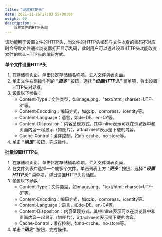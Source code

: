 ```yaml
---
title: "设置HTTP头"
date: 2021-11-26T17:03:55+08:00
weight: 60
description: >
    设置文件的HTTP头部
---
```


该功能用于设置文件的HTTP头，当文件的HTTP头编码与文件本身的编码不对应时会导致文件通过浏览器打开显示乱码，此时用户可以通过设置HTTP头功能改变文件的默认HTTP头的编码方式。

**单个文件设置HTTP头**

1. 在存储桶页面，单击指定存储桶名称项，进入文件列表页面。 
2. 单击文件右侧操作列的 **_"更多"_** 按钮，选择 **_"设置HTTP头"_** 菜单项，弹出设置HTTP头对话框。
3. 设置以下参数：
   - Content-Type：文件类型，如image/png、"text/html; charset=UTF-8"等。
   - Content-Encoding：编码方式，如gzip、compress、identity等。
   - Content-Language：语言，如de-DE、en-CA等。
   - Content-Disposition：内容呈现方式，其中inline表示可以在浏览器中和页面内容一起显示（如图片），attachment表示是下载的内容。
   - Cache-Control：缓存控制，如no-cache、no-store等。
4. 单击 **_"确定"_** 按钮，完成操作。

**批量设置HTTP头**

1. 在存储桶页面，单击指定存储桶名称项，进入文件列表页面。 
2. 在文件列表中选择一个或多个文件，单击列表上方 **_"更多"_** 按钮，选择 **_"设置HTTP头"_** 菜单项，弹出设置HTTP头对话框。
3. 设置以下参数：
   - Content-Type：文件类型，如image/png、"text/html; charset=UTF-8"等。
   - Content-Encoding：编码方式，如gzip、compress、identity等。
   - Content-Language：语言，如de-DE、en-CA等。
   - Content-Disposition：内容呈现方式，其中inline表示可以在浏览器中和页面内容一起显示（如图片），attachment表示是下载的内容。
   - Cache-Control：缓存控制，如no-cache、no-store等。
4. 单击 **_"确定"_** 按钮，完成操作。